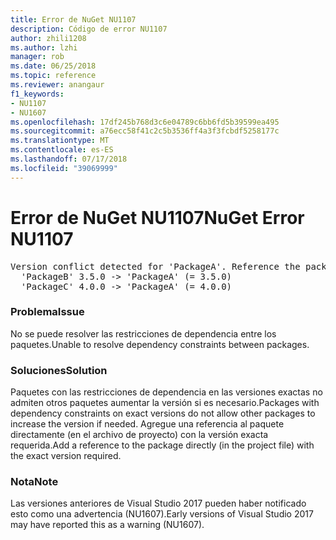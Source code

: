 ```yaml
---
title: Error de NuGet NU1107
description: Código de error NU1107
author: zhili1208
ms.author: lzhi
manager: rob
ms.date: 06/25/2018
ms.topic: reference
ms.reviewer: anangaur
f1_keywords:
- NU1107
- NU1607
ms.openlocfilehash: 17df245b768d3c6e04789c6bb6fd5b39599ea495
ms.sourcegitcommit: a76ecc58f41c2c5b3536ff4a3f3fcbdf5258177c
ms.translationtype: MT
ms.contentlocale: es-ES
ms.lasthandoff: 07/17/2018
ms.locfileid: "39069999"
---
```

# <a name="nuget-error-nu1107"></a><span data-ttu-id="abcd0-103">Error de NuGet NU1107</span><span class="sxs-lookup"><span data-stu-id="abcd0-103">NuGet Error NU1107</span></span>

<pre>Version conflict detected for 'PackageA'. Reference the package directly from the project to resolve this issue.<br/>  'PackageB' 3.5.0 -> 'PackageA' (= 3.5.0)<br/>  'PackageC' 4.0.0 -> 'PackageA' (= 4.0.0)</pre>

### <a name="issue"></a><span data-ttu-id="abcd0-104">Problema</span><span class="sxs-lookup"><span data-stu-id="abcd0-104">Issue</span></span>
<span data-ttu-id="abcd0-105">No se puede resolver las restricciones de dependencia entre los paquetes.</span><span class="sxs-lookup"><span data-stu-id="abcd0-105">Unable to resolve dependency constraints between packages.</span></span>

### <a name="solution"></a><span data-ttu-id="abcd0-106">Soluciones</span><span class="sxs-lookup"><span data-stu-id="abcd0-106">Solution</span></span>
<span data-ttu-id="abcd0-107">Paquetes con las restricciones de dependencia en las versiones exactas no admiten otros paquetes aumentar la versión si es necesario.</span><span class="sxs-lookup"><span data-stu-id="abcd0-107">Packages with dependency constraints on exact versions do not allow other packages to increase the version if needed.</span></span> <span data-ttu-id="abcd0-108">Agregue una referencia al paquete directamente (en el archivo de proyecto) con la versión exacta requerida.</span><span class="sxs-lookup"><span data-stu-id="abcd0-108">Add a reference to the package directly (in the project file) with the exact version required.</span></span>

### <a name="note"></a><span data-ttu-id="abcd0-109">Nota</span><span class="sxs-lookup"><span data-stu-id="abcd0-109">Note</span></span>
<span data-ttu-id="abcd0-110">Las versiones anteriores de Visual Studio 2017 pueden haber notificado esto como una advertencia (NU1607).</span><span class="sxs-lookup"><span data-stu-id="abcd0-110">Early versions of Visual Studio 2017 may have reported this as a warning (NU1607).</span></span>
